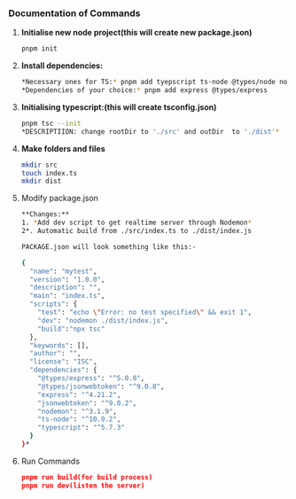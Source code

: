 ### Documentation of Commands

1. **Initialise new node project(this will create new package.json)**
    
    ```bash
    pnpm init
    
    ```
    
2. **Install dependencies:**
    
    ```bash
    *Necessary ones for TS:* pnpm add tyepscript ts-node @types/node nodemon
    *Dependencies of your choice:* pnpm add express @types/express
    
    ```
    
3. **Initialising typescript:(this will create tsconfig.json)**
    
    ```bash
    pnpm tsc --init
    *DESCRIPTIION: change rootDir to './src' and outDir  to './dist'*
    
    ```
    
4. **Make folders and files**
    
    ```bash
    mkdir src
    touch index.ts
    mkdir dist
    
    ```
    
5. Modify package.json  
    
    ```bash
    **Changes:**
    1. *Add dev script to get realtime server through Nodemon*
    2*. Automatic build from ./src/index.ts to ./dist/index.js
    
    PACKAGE.json will look something like this:-
    
    {
      "name": "mytest",
      "version": "1.0.0",
      "description": "",
      "main": "index.ts",
      "scripts": {
        "test": "echo \"Error: no test specified\" && exit 1",
        "dev": "nodemon ./dist/index.js",
        "build":"npx tsc"
      },
      "keywords": [],
      "author": "",
      "license": "ISC",
      "dependencies": {
        "@types/express": "^5.0.0",
        "@types/jsonwebtoken": "^9.0.8",
        "express": "^4.21.2",
        "jsonwebtoken": "^9.0.2",
        "nodemon": "^3.1.9",
        "ts-node": "^10.9.2",
        "typescript": "^5.7.3"
      }
    }*
    ```
    
6. Run Commands
    
    ```json
    pnpm run build(for build process)
    pnpm run dev(listen the server)
    ```
